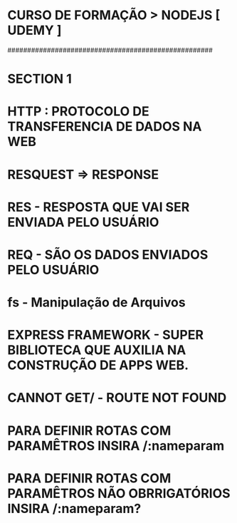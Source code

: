# CURSO DE FORMAÇÃO > NODEJS [ UDEMY ]
####################################################
# SECTION 1
# HTTP :  PROTOCOLO DE TRANSFERENCIA DE DADOS NA WEB
# RESQUEST => RESPONSE 
# RES - RESPOSTA QUE VAI SER ENVIADA PELO USUÁRIO
# REQ - SÃO OS DADOS ENVIADOS PELO USUÁRIO
# fs - Manipulação de Arquivos 
# EXPRESS FRAMEWORK - SUPER BIBLIOTECA QUE AUXILIA NA CONSTRUÇÃO DE APPS WEB.
# CANNOT GET/ - ROUTE NOT FOUND

# PARA DEFINIR ROTAS COM PARAMÊTROS INSIRA /:nameparam
# PARA DEFINIR ROTAS COM PARAMÊTROS NÃO OBRRIGATÓRIOS INSIRA /:nameparam?
